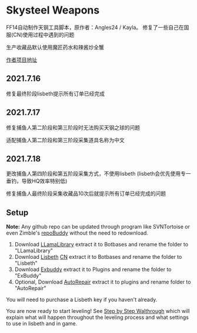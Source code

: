 # Skysteel Weapons
FF14自动制作天钢工具脚本，原作者：Angles24 / Kayla。
修复了一些自己在国服(CN)使用过程中遇到的问题

生产收藏品默认使用魔匠药水和辣酱炒全蟹

[作者项目地址](https://github.com/Angles24/DoH-DoL-Profiles/tree/master/Skysteel%20Weapons)

## 2021.7.16
修复最终阶段lisbeth提示所有订单已经完成

## 2021.7.17
修复捕鱼人第二阶段和第三阶段时无法购买天钢之球的问题

适配捕鱼人第二阶段和第三阶段采集道具名称为中文

## 2021.7.18
更改捕鱼人第四阶段和第五阶段采集方式，不使用lisbeth (lisbeth会优先使用专一垂钓，导致HQ效率特别低)

修复捕鱼人最终阶段采集收藏品10次后就提示所有订单已经完成的问题

## Setup
**Note:** Any github repo can be updated through program like SVNTortoise or even Zimble's [repoBuddy](https://github.com/Zimgineering/repoBuddy) without the need to redownload.

1. Download [LLamaLibrary](https://github.com/nt153133/LlamaLibrary) extract it to Botbases and rename the folder to "LLamaLibrary"
2. Download [Lisbeth](https://lisbeth.io/downloads/v52/Lisbeth.zip) [CN](https://lisbeth.io/downloads/v51/Lisbeth.zip) extract it to Botbases and rename the folder to "Lisbeth"
3. Download [Exbuddy](https://github.com/Entrax643/ExBuddy) extract it to Plugins and rename the folder to "ExBuddy"
4. Optional, Download [AutoRepair](https://github.com/nt153133/AutoRepair) extract it to plugins and rename folder to "AutoRepair"

You will need to purchase a Lisbeth key if you haven't already.

You are now ready to start leveling! See [Step by Step Walthrough](https://github.com/Angles24/DoH80-DoL80/wiki/Step-by-Step-Walkthrough) which will explain what will happen throughout the leveling process and what settings to use in lisbeth and in game.
